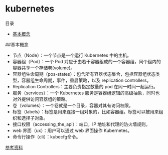 # kubernetes
目录
- [基本概念](#基本概念)


##基本概念
* 节点（Node）：一个节点是一个运行 Kubernetes 中的主机。
* 容器组（Pod）：一个 Pod 对应于由若干容器组成的一个容器组，同个组内的容器共享一个存储卷(volume)。
* 容器组生命周期（pos-states）：包含所有容器状态集合，包括容器组状态类型，容器组生命周期，事件，重启策略，以及 replication controllers。
* Replication Controllers：主要负责指定数量的 pod 在同一时间一起运行。
* 服务（services）：一个 Kubernetes 服务是容器组逻辑的高级抽象，同时也对外提供访问容器组的策略。
* 卷（volumes）：一个卷就是一个目录，容器对其有访问权限。
* 标签（labels）：标签是用来连接一组对象的，比如容器组。标签可以被用来组织和选择子对象。
* 接口权限（accessing_the_api）：端口，IP 地址和代理的防火墙规则。
* web 界面（ux）：用户可以通过 web 界面操作 Kubernetes。
* 命令行操作（cli）：kubecfg命令。



[参考资料](https://www.cnblogs.com/craigtaylor/archive/2019/06/04/10971231.html)
